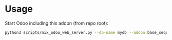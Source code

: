 # Usage

Start Odoo including this addon (from repo root):

```bash
python3 scripts/nix_odoo_web_server.py --db-name mydb --addon base_sequence_default
```

